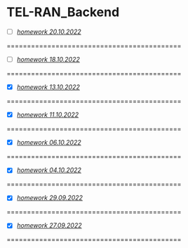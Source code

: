 # TEL-RAN_Backend

- [ ] [_homework 20.10.2022_](https://github.com/sl101/TEL-RAN_Backend/blob/main/homeworks/hw_20_10/src)

===========================================

- [ ] [_homework 18.10.2022_](https://github.com/sl101/TEL-RAN_Backend/blob/main/homeworks/hw_18_10/src)

===========================================

- [x] [_homework 13.10.2022_](https://github.com/sl101/TEL-RAN_Backend/blob/main/homeworks/hw_13_10/src/Main.java)

===========================================

- [x] [_homework 11.10.2022_](https://github.com/sl101/TEL-RAN_Backend/blob/main/homeworks/hw_11_10/src)

===========================================

- [x] [_homework 06.10.2022_](https://github.com/sl101/TEL-RAN_Backend/blob/main/homeworks/hw_06_10/src)

===========================================

- [x] [_homework 04.10.2022_](https://github.com/sl101/TEL-RAN_Backend/blob/main/homeworks/hw_4/src/game/hero/Elf4.java)

===========================================

- [x] [_homework 29.09.2022_](https://github.com/sl101/TEL-RAN_Backend/blob/main/homeworks/hw_3/src/main/java/Main.java)

===========================================

- [x] [_homework 27.09.2022_](https://github.com/sl101/TEL-RAN_Backend/blob/main/homeworks/hw_2/src/main/java/Main.java)

===========================================
